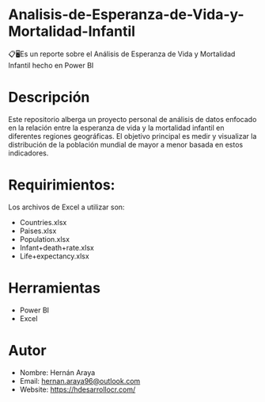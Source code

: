 # Analisis-de-Esperanza-de-Vida-y-Mortalidad-Infantil
📋🖥️Es un reporte sobre el Análisis de Esperanza de Vida y Mortalidad Infantil hecho en Power BI

# Descripción
Este repositorio alberga un proyecto personal de análisis de datos enfocado en la relación entre la esperanza de vida y la mortalidad infantil en diferentes regiones geográficas. El objetivo principal es medir y visualizar la distribución de la población mundial de mayor a menor basada en estos indicadores.

# Requirimientos:
Los archivos de Excel a utilizar son:
- Countries.xlsx
- Paises.xlsx
- Population.xlsx
- Infant+death+rate.xlsx
- Life+expectancy.xlsx

# Herramientas
- Power BI
- Excel

# Autor
- Nombre: Hernán Araya
- Email: hernan.araya96@outlook.com
- Website: https://hdesarrollocr.com/

